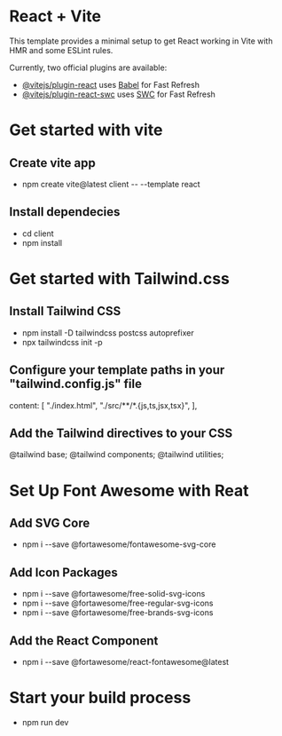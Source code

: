 # React + Vite

This template provides a minimal setup to get React working in Vite with HMR and some ESLint rules.

Currently, two official plugins are available:

- [@vitejs/plugin-react](https://github.com/vitejs/vite-plugin-react/blob/main/packages/plugin-react/README.md) uses [Babel](https://babeljs.io/) for Fast Refresh
- [@vitejs/plugin-react-swc](https://github.com/vitejs/vite-plugin-react-swc) uses [SWC](https://swc.rs/) for Fast Refresh

# Get started with vite

## Create vite app

- npm create vite@latest client -- --template react

## Install dependecies

- cd client
- npm install

# Get started with Tailwind.css

## Install Tailwind CSS

- npm install -D tailwindcss postcss autoprefixer
- npx tailwindcss init -p

## Configure your template paths in your "tailwind.config.js" file

content: [
    "./index.html",
    "./src/**/*.{js,ts,jsx,tsx}",
],

## Add the Tailwind directives to your CSS

@tailwind base;
@tailwind components;
@tailwind utilities;

# Set Up Font Awesome with Reat

## Add SVG Core

- npm i --save @fortawesome/fontawesome-svg-core

## Add Icon Packages

- npm i --save @fortawesome/free-solid-svg-icons
- npm i --save @fortawesome/free-regular-svg-icons
- npm i --save @fortawesome/free-brands-svg-icons

## Add the React Component

- npm i --save @fortawesome/react-fontawesome@latest

# Start your build process

- npm run dev
